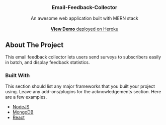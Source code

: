 
<!-- PROJECT LOGO -->
<br />
<p align="center">

  <h3 align="center">Email-Feedback-Collector</h3>

  <p align="center">
    An awesome web application built with MERN stack
    <br />
    <br />
    <a href="https://email-feedback-collector.herokuapp.com/"><strong>View Demo</strong> deployed on Heroku</a>

  </p>
</p>


<!-- ABOUT THE PROJECT -->
## About The Project

This email feedback collector lets users send surveys to subscribers easily in batch, and display feedback statistics.

### Built With

This section should list any major frameworks that you built your project using. Leave any add-ons/plugins for the acknowledgements section. Here are a few examples.
* [NodeJS]()
* [MongoDB]()
* [React]()


